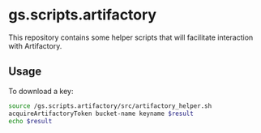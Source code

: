 # gs.scripts.artifactory

This repository contains some helper scripts that will facilitate interaction with Artifactory.

## Usage

To download a key:

```bash
source /gs.scripts.artifactory/src/artifactory_helper.sh
acquireArtifactoryToken bucket-name keyname $result
echo $result
```
